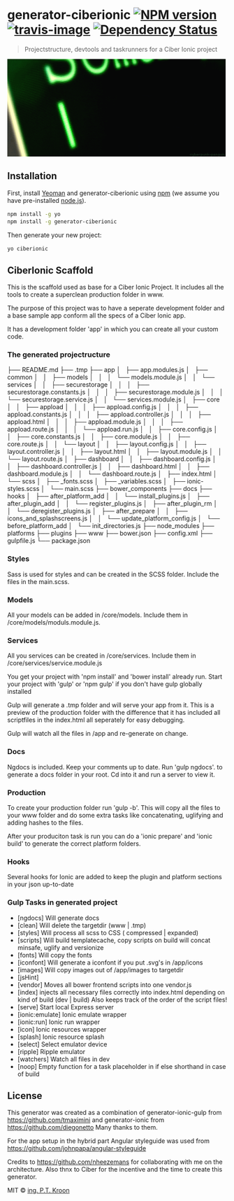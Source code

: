 # generator-ciberionic [![NPM version][npm-image]][npm-url] [![travis-image]][travis-url] [![Dependency Status][daviddm-image]][daviddm-url]
> Projectstructure, devtools and taskrunners for a Ciber Ionic project

![generator-ciberionic](other/keyboard.gif)

## Installation

First, install [Yeoman](http://yeoman.io) and generator-ciberionic using [npm](https://www.npmjs.com/) (we assume you have pre-installed [node.js](https://nodejs.org/)).

```bash
npm install -g yo
npm install -g generator-ciberionic
```

Then generate your new project:

```bash
yo ciberionic
```

## CiberIonic Scaffold

This is the scaffold used as base for a Ciber Ionic Project.
It includes all the tools to create a superclean production folder in www.

The purpose of this project was to have a seperate development folder and a base sample app
conform all the specs of a Ciber Ionic app.

It has a development folder 'app' in which you can create all your custom code.

### The generated projectructure

├── README.md
├── .tmp
├── app
│   ├── app.modules.js
│   ├── common
│   │   ├── models
│   │   │   └── models.module.js
│   │   └── services
│   │       ├── securestorage
│   │       │   ├── securestorage.constants.js
│   │       │   ├── securestorage.module.js
│   │       │   └── securestorage.service.js
│   │       └── services.module.js
│   ├── core
│   │   ├── appload
│   │   │   ├── appload.config.js
│   │   │   ├── appload.constants.js
│   │   │   ├── appload.controller.js
│   │   │   ├── appload.html
│   │   │   ├── appload.module.js
│   │   │   ├── appload.route.js
│   │   │   └── appload.run.js
│   │   ├── core.config.js
│   │   ├── core.constants.js
│   │   ├── core.module.js
│   │   ├── core.route.js
│   │   └── layout
│   │       ├── layout.config.js
│   │       ├── layout.controller.js
│   │       ├── layout.html
│   │       ├── layout.module.js
│   │       └── layout.route.js
│   ├── dashboard
│   │   ├── dashboard.config.js
│   │   ├── dashboard.controller.js
│   │   ├── dashboard.html
│   │   ├── dashboard.module.js
│   │   └── dashboard.route.js
│   ├── index.html
│   └── scss
│       ├── _fonts.scss
│       ├── _variables.scss
│       ├── ionic-styles.scss
│       └── main.scss
├── bower_components
├── docs
├── hooks
│   ├── after_platform_add
│   │   └── install_plugins.js
│   ├── after_plugin_add
│   │   └── register_plugins.js
│   ├── after_plugin_rm
│   │   └── deregister_plugins.js
│   ├── after_prepare
│   │   ├── icons_and_splashscreens.js
│   │   └── update_platform_config.js
│   └── before_platform_add
│       └── init_directories.js
├── node_modules
├── platforms
├── plugins
├── www
├── bower.json
├── config.xml
├── gulpfile.js
└── package.json

### Styles
Sass is used for styles and can be created in the SCSS folder.
Include the files in the main.scss.

### Models
All your models can be added in /core/models.
Include them in /core/models/moduls.module.js.

### Services
All you services can be created in /core/services.
Include them in /core/services/service.module.js

You get your project with 'npm install' and 'bower install' already run.
Start your project with 'gulp' or 'npm gulp' if you don't have gulp globally installed

Gulp will generate a .tmp folder and will serve your app from it.
This is a preview of the production folder with the difference that it has included all scriptfiles in the index.html 
all seperately for easy debugging.

Gulp will watch all the files in /app and re-generate on change.

### Docs
Ngdocs is included. Keep your comments up to date. Run 'gulp ngdocs'.
to generate a docs folder in your root. Cd into it and run a server to view it.

### Production
To create your production folder run 'gulp -b'.
This will copy all the files to your www folder and do some extra tasks like concatenating, uglifying
and adding hashes to the files.

After your produciton task is run you can do a 'ionic prepare' and 'ionic build' to generate the correct platform folders.

### Hooks
Several hooks for Ionic are added to keep the plugin and platform sections in your json up-to-date

### Gulp Tasks in generated project

- [ngdocs] Will generate docs
- [clean] Will delete the targetdir (www | .tmp)
- [styles] Will process all scss to CSS ( compressed | expanded)
- [scripts] Will build templatecache, copy scripts on build will concat minsafe, uglify and versionize 
- [fonts] Will copy the fonts
- [iconfont] Will generate a iconfont if you put .svg's in /app/icons 
- [images] Will copy images out of /app/images to targetdir
- [jsHint] 
- [vendor] Moves all bower frontend scripts into one vendor.js
- [index] injects all necessary files correctly into index.html depending on kind of build (dev | build)
   Also keeps track of the order of the script files!
- [serve] Start local Express server
- [ionic:emulate] Ionic emulate wrapper 
- [ionic:run] Ionic run wrapper
- [icon] Ionic resources wrapper  
- [splash] Ionic resource splash
- [select] Select emulator device
- [ripple] Ripple emulator
- [watchers] Watch all files in dev
- [noop] Empty function for a task placeholder in if else shorthand in case of build

## License

This generator was created as a combination of generator-ionic-gulp from https://github.com/tmaximini and generator-ionic from https://github.com/diegonetto
Many thanks to them.

For the app setup in the hybrid part Angular styleguide was used from https://github.com/johnpapa/angular-styleguide

Credits to https://github.com/nheezemans for collaborating with me on the architecture.
Also thnx to Ciber for the incentive and the time to create this generator. 

MIT © [ing. P.T. Kroon](ciber.nl)


[npm-image]: https://badge.fury.io/js/generator-ciberionic.svg
[npm-url]: https://npmjs.org/package/generator-ciberionic
[travis-image]: https://travis-ci.org/tideman/generator-ciberionic.svg?branch=master
[travis-url]: https://travis-ci.org/tideman/generator-ciberionic
[daviddm-image]: https://david-dm.org/tideman/generator-ciberionic.svg?theme=shields.io
[daviddm-url]: https://david-dm.org/tideman/generator-ciberionic
